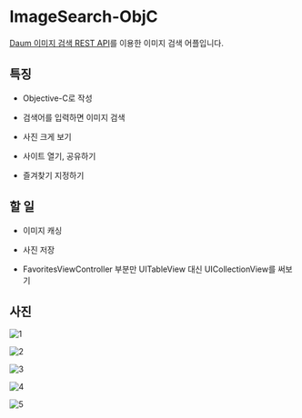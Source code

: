 # ImageSearch-ObjC

[Daum 이미지 검색 REST API](https://developers.kakao.com/docs/latest/ko/daum-search/dev-guide)를 이용한 이미지 검색 어플입니다.

## 특징

- Objective-C로 작성

- 검색어를 입력하면 이미지 검색

- 사진 크게 보기

- 사이트 열기, 공유하기

- 즐겨찾기 지정하기

## 할 일

- 이미지 캐싱

- 사진 저장

- FavoritesViewController 부분만 UITableView 대신 UICollectionView를 써보기

## 사진

![1](screenshots/1.png)

![2](screenshots/2.png)

![3](screenshots/3.png)

![4](screenshots/4.png)

![5](screenshots/5.png)

